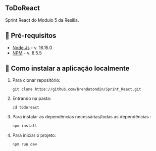 ## ToDoReact

Sprint React do Modulo 5 da Resilia.

## 📘 Pré-requisitos

- <a href="https://nodejs.org/en/">Node.Js</a> - v. 16.15.0
- <a href="https://www.npmjs.com/">NPM</a> - v. 8.5.5

## :rocket: Como instalar a aplicação localmente

1. Para clonar repositório:

    ```
    git clone https://github.com/brendatondin/Sprint_React.git
    ```

2. Entrando na pasta:

     ```
     cd todoreact
     ```

3. Para instalar as dependências necessárias/todas as dependências :

    ```js
    npm install
    ```

4. Para iniciar o projeto:

    ```
    npm run dev
    ```
